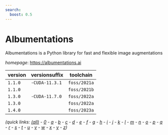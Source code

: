 ```yaml
---
search:
  boost: 0.5
---
```

# Albumentations

Albumentations is a Python library for fast and flexible image augmentations

*homepage*: <https://albumentations.ai>

version | versionsuffix | toolchain
--------|---------------|----------
``1.1.0`` | ``-CUDA-11.3.1`` | ``foss/2021a``
``1.1.0`` |  | ``foss/2021b``
``1.3.0`` | ``-CUDA-11.7.0`` | ``foss/2022a``
``1.3.0`` |  | ``foss/2022a``
``1.4.0`` |  | ``foss/2023a``


*(quick links: [(all)](../index.md) - [0](../0/index.md) - [a](../a/index.md) - [b](../b/index.md) - [c](../c/index.md) - [d](../d/index.md) - [e](../e/index.md) - [f](../f/index.md) - [g](../g/index.md) - [h](../h/index.md) - [i](../i/index.md) - [j](../j/index.md) - [k](../k/index.md) - [l](../l/index.md) - [m](../m/index.md) - [n](../n/index.md) - [o](../o/index.md) - [p](../p/index.md) - [q](../q/index.md) - [r](../r/index.md) - [s](../s/index.md) - [t](../t/index.md) - [u](../u/index.md) - [v](../v/index.md) - [w](../w/index.md) - [x](../x/index.md) - [y](../y/index.md) - [z](../z/index.md))*

